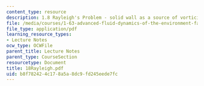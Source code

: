 ```yaml
---
content_type: resource
description: 1.8 Rayleigh's Problem - solid wall as a source of vorticity
file: /media/courses/1-63-advanced-fluid-dynamics-of-the-environment-fall-2002/b8f782424c178a5a8dc9fd245eede7fc_18Rayleigh.pdf
file_type: application/pdf
learning_resource_types:
- Lecture Notes
ocw_type: OCWFile
parent_title: Lecture Notes
parent_type: CourseSection
resourcetype: Document
title: 18Rayleigh.pdf
uid: b8f78242-4c17-8a5a-8dc9-fd245eede7fc
---
```

